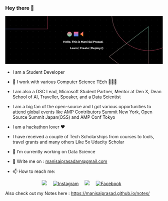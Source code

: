 ### Hey there 👋
![Banner](https://raw.githubusercontent.com/manisaiprasad/notes/master/images/bg.png)

- I am a Student Developer 

- 🔭 I work with various Computer Science TEch 👨🏽‍💻

- I am also a DSC Lead, Microsoft Student Partner, Mentor at Den X, Dean School of AI, Traveller, Speaker, and a Data Scientist

- I am a big fan of the open-source and I got various opportunities to attend global events like AMP Contributors Summit New York, Open Source Summit Japan(OSS) and AMP Conf Tokyo

- I am a hackathon lover ❤️ 

- I have received a couple of Tech Scholarships from courses to tools, travel grants and many others
Like 5x Udacity Scholar 

- 🌱 I’m currently working on Data Science

- 💬 Write me on : manisaiprasadam@gmail.com


- 📫 How to reach me:


<p align='center'>
  <a href="https://www.linkedin.com/in/manisaiprasad/"><img src="https://img.shields.io/badge/linkedin-%230077B5.svg?&style=for-the-badge&logo=linkedin&logoColor=white" /></a>&nbsp;&nbsp;&nbsp;&nbsp;
  <a href="https://www.instagram.com/mmanisai" target="_blank"><img src="https://img.shields.io/badge/Instagram-%23E4405F.svg?&style=for-the-badge&logo=instagram&logoColor=white" alt="Instagram"></a>&nbsp;&nbsp;&nbsp;&nbsp;
  <a href="mailto:manisaiprasadam@gmail.com?subject=Olá%20Punit"><img src="https://img.shields.io/badge/gmail-%23D14836.svg?&style=for-the-badge&logo=gmail&logoColor=white" /></a>&nbsp;&nbsp;&nbsp;&nbsp;
  <a href="https://www.facebook.com/m.manisai" target="_blank"><img src="https://img.shields.io/badge/Facebook-%231877F2.svg?&style=for-the-badge&logo=facebook&logoColor=white" alt="Facebook"></a>&nbsp;&nbsp;&nbsp;&nbsp;
</p>

Also check out my Notes here : https://manisaiprasad.github.io/notes/

<!--
**manisaiprasad/manisaiprasad** is a ✨ _special_ ✨ repository because its `README.md` (this file) appears on your GitHub profile.

Here are some ideas to get you started:

- 🔭 I’m currently working on ...
- 🌱 I’m currently learning ...
- 👯 I’m looking to collaborate on ...
- 🤔 I’m looking for help with ...
- 💬 Ask me about ...
- 📫 How to reach me: ...
- 😄 Pronouns: ...
- ⚡ Fun fact: ...
-->
